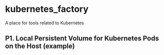 # kubernetes_factory
A place for tools related to Kubernetes

## P1. Local Persistent Volume for Kubernetes Pods on the Host (example)
